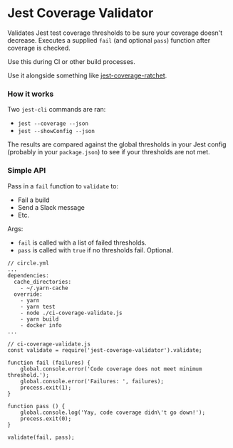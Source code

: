 # Jest Coverage Validator
Validates Jest test coverage thresholds to be sure your coverage doesn't decrease. Executes a supplied `fail` (and optional `pass`) function after coverage is checked.

Use this during CI or other build processes.

Use it alongside something like [jest-coverage-ratchet](https://www.npmjs.com/package/jest-coverage-ratchet).

### How it works
Two `jest-cli` commands are ran:
- `jest --coverage --json`
- `jest --showConfig --json`

The results are compared against the global thresholds in your Jest config (probably in your `package.json`) to see if your thresholds are not met.

### Simple API

Pass in a `fail` function to `validate` to:
- Fail a build
- Send a Slack message
- Etc.

Args:
- `fail` is called with a list of failed thresholds.
- `pass` is called with `true` if no thresholds fail. Optional.


```
// circle.yml
...
dependencies:
  cache_directories:
    - ~/.yarn-cache
  override:
    - yarn
    - yarn test
    - node ./ci-coverage-validate.js
    - yarn build
    - docker info
...

// ci-coverage-validate.js
const validate = require('jest-coverage-validator').validate;

function fail (failures) {
    global.console.error('Code coverage does not meet minimum threshold.');
    global.console.error('Failures: ', failures);
    process.exit(1);
}

function pass () {
    global.console.log('Yay, code coverage didn\'t go down!');
    process.exit(0);
}

validate(fail, pass);
```
